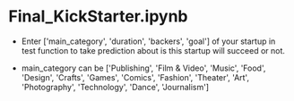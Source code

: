 # Final_KickStarter.ipynb
* Enter ['main_category', 'duration', 'backers', 'goal']
        of your startup in test function to take prediction about is this startup will succeed or not.
        
* main_category can be ['Publishing', 'Film & Video', 'Music', 'Food', 'Design', 'Crafts',
       'Games', 'Comics', 'Fashion', 'Theater', 'Art', 'Photography',
       'Technology', 'Dance', 'Journalism']
